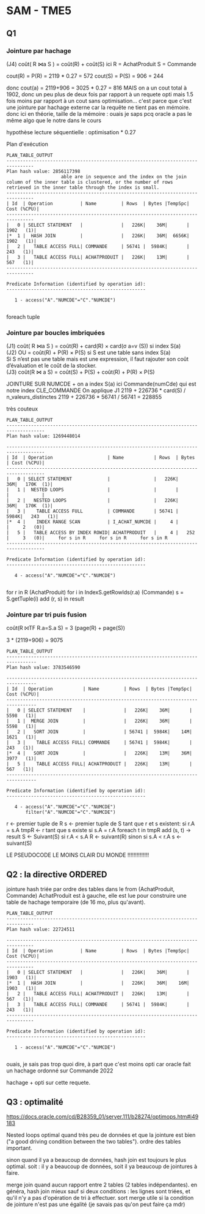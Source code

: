 # SAM - TME5
## Q1
### Jointure par hachage
(J4) coût( R ⋈a S ) = coût(R) + coût(S)
ici R = AchatProduit
S = Commande

cout(R) = P(R) = 2119 * 0.27 = 572
cout(S) = P(S) = 906 = 244

donc cout(a) = 2119+906 = 3025 * 0.27 = 816 MAIS on a un cout total à 1902, donc un peu plus de deux fois par rapport à un requete opti mais 1.5 fois moins par rapport à un cout sans optimisation... c'est parce que c'est une jointure par hachage externe car la requête ne tient pas en mémoire. donc ici en théorie, taille de la mémoire : ouais je saps pcq oracle a pas le même algo que le notre dans le cours

hypothèse lecture séquentielle : optimisation * 0.27

Plan d'exécution
```
PLAN_TABLE_OUTPUT                                                               
--------------------------------------------------------------------------------
Plan hash value: 2856117398                                                     
                    able are in sequence and the index on the join column of the inner table is clustered, or the number of rows retrieved in the inner table through the index is small.                                                            
--------------------------------------------------------------------------------
| Id  | Operation          | Name         | Rows  | Bytes |TempSpc| Cost (%CPU)|
--------------------------------------------------------------------------------
|   0 | SELECT STATEMENT   |              |   226K|    36M|       |  1902   (1)|
|*  1 |  HASH JOIN         |              |   226K|    36M|  6656K|  1902   (1)|
|   2 |   TABLE ACCESS FULL| COMMANDE     | 56741 |  5984K|       |   243   (1)|
|   3 |   TABLE ACCESS FULL| ACHATPRODUIT |   226K|    13M|       |   567   (1)|
--------------------------------------------------------------------------------
                                                                                
Predicate Information (identified by operation id):                             
---------------------------------------------------                             
                                                                                
   1 - access("A"."NUMCDE"="C"."NUMCDE")                                        
                                                              
```

foreach tuple 

### Jointure par boucles imbriquées  
(J1) coût( R ⋈a S ) = coût(R) + card(R) × card(σ a=v (S)) si index S(a)  
(J2) OU = coût(R) + P(R) × P(S) si S est une table sans index S(a)  
Si S n’est pas une table mais est une expression, il faut rajouter son coût d’évaluation et le coût de la stocker.  
(J3) coût(R ⋈ a S) = coût(S) + P(S) + coût(R) + P(R) × P(S)

JOINTURE SUR NUMCDE + on a index S(a) ici Commande(numCde) qui est notre index CLE_COMMANDE
On applique J1
2119 + 226736 * card(S) / n_valeurs_distinctes 
2119 + 226736 * 56741 / 56741 = 228855

très couteux 

```
PLAN_TABLE_OUTPUT                                                                   
------------------------------------------------------------------------------------
Plan hash value: 1269448014                                                         
                                                                                    
------------------------------------------------------------------------------------
| Id  | Operation                    | Name           | Rows  | Bytes | Cost (%CPU)|
------------------------------------------------------------------------------------
|   0 | SELECT STATEMENT             |                |   226K|    36M|   170K  (1)|
|   1 |  NESTED LOOPS                |                |       |       |            |
|   2 |   NESTED LOOPS               |                |   226K|    36M|   170K  (1)|
|   3 |    TABLE ACCESS FULL         | COMMANDE       | 56741 |  5984K|   243   (1)|
|*  4 |    INDEX RANGE SCAN          | I_ACHAT_NUMCDE |     4 |       |     2   (0)|
|   5 |   TABLE ACCESS BY INDEX ROWID| ACHATPRODUIT   |     4 |   252 |     3   (0)|	​￼for s in R	​￼for s in R	​￼for s in R
------------------------------------------------------------------------------------
                                                                                    
Predicate Information (identified by operation id):                                 
---------------------------------------------------                                 
                                                                                    
   4 - access("A"."NUMCDE"="C"."NUMCDE")                                            
                                                                                                                               
```

for r in R (AchatProduit)
	for i in IndexS.getRowIds(r.a) (Commande)
		s = S.getTuple(i)
		add (r, s) in result


### Jointure par tri puis fusion
coût(R ⨝TF R.a=S.a S) = 3 (page(R) + page(S))

3 * (2119+906) = 9075

```
PLAN_TABLE_OUTPUT                                                                
---------------------------------------------------------------------------------
Plan hash value: 3783546590                                                      
                                                                                 
---------------------------------------------------------------------------------
| Id  | Operation           | Name         | Rows  | Bytes |TempSpc| Cost (%CPU)|
---------------------------------------------------------------------------------
|   0 | SELECT STATEMENT    |              |   226K|    36M|       |  5598   (1)|
|   1 |  MERGE JOIN         |              |   226K|    36M|       |  5598   (1)|
|   2 |   SORT JOIN         |              | 56741 |  5984K|    14M|  1621   (1)|
|   3 |    TABLE ACCESS FULL| COMMANDE     | 56741 |  5984K|       |   243   (1)|
|*  4 |   SORT JOIN         |              |   226K|    13M|    36M|  3977   (1)|
|   5 |    TABLE ACCESS FULL| ACHATPRODUIT |   226K|    13M|       |   567   (1)|
---------------------------------------------------------------------------------
                                                                                 
Predicate Information (identified by operation id):                              
---------------------------------------------------                              
                                                                                 
   4 - access("A"."NUMCDE"="C"."NUMCDE")                                         
       filter("A"."NUMCDE"="C"."NUMCDE")                                         

```

r <- premier tuple de R
s <- premier tuple de S
tant que r et s existent:
	si r.A = s.A 
		tmpR <- r
		tant que s existe
			si s.A = r.A
				foreach t in tmpR
					add (s, t) -> result
						S <- Suivant(S)
	si r.A < s.A
		R <- suivant(R)
	sinon si s.A < r.A
		s <- suivant(S)

LE PSEUDOCODE LE MOINS CLAIR DU MONDE !!!!!!!!!!!!!!

## Q2 : la directive ORDERED

jointure hash triée par ordre des tables dans le from (AchatProduit, Commande)
AchatProduit est à gauche, elle est lue pour construire une table de hachage temporaire (de 16 mo, plus qu'avant).

```
PLAN_TABLE_OUTPUT                                                               
--------------------------------------------------------------------------------
Plan hash value: 22724511                                                       
                                                                                
--------------------------------------------------------------------------------
| Id  | Operation          | Name         | Rows  | Bytes |TempSpc| Cost (%CPU)|
--------------------------------------------------------------------------------
|   0 | SELECT STATEMENT   |              |   226K|    36M|       |  1903   (1)|
|*  1 |  HASH JOIN         |              |   226K|    36M|    16M|  1903   (1)|
|   2 |   TABLE ACCESS FULL| ACHATPRODUIT |   226K|    13M|       |   567   (1)|
|   3 |   TABLE ACCESS FULL| COMMANDE     | 56741 |  5984K|       |   243   (1)|
--------------------------------------------------------------------------------
                                                                                
Predicate Information (identified by operation id):                             
---------------------------------------------------                             
                                                                                
   1 - access("A"."NUMCDE"="C"."NUMCDE")                                        
                                                                                
```

ouais, je sais pas trop quoi dire, à part que c'est moins opti car oracle fait un hachage ordonné  sur Commande 2022

hachage + opti sur cette requete.

## Q3 : optimalité
https://docs.oracle.com/cd/B28359_01/server.111/b28274/optimops.htm#i49183

Nested loops optimal quand très peu de données et que la jointure est bien ("a good driving condition between the two tables"). ordre des tables important.

sinon quand il ya a beaucoup de données, hash join est toujours le plus optimal. soit : il y a beaucoup de données, soit il ya beaucoup de jointures à faire.

merge join quand aucun rapport entre 2 tables (2 tables indépendantes). en généra, hash join mieux sauf si deux conditions :
les lignes sont triées, et qu'il n'y a pas d'opération de tri à effectuer.
sort merge utile si la condition de jointure n'est pas une égalité (je savais pas qu'on peut faire ça mdr)



